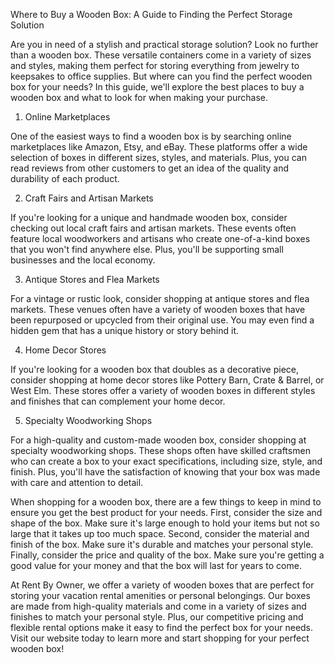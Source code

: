 Where to Buy a Wooden Box: A Guide to Finding the Perfect Storage Solution

Are you in need of a stylish and practical storage solution? Look no further than a wooden box. These versatile containers come in a variety of sizes and styles, making them perfect for storing everything from jewelry to keepsakes to office supplies. But where can you find the perfect wooden box for your needs? In this guide, we'll explore the best places to buy a wooden box and what to look for when making your purchase.

1. Online Marketplaces

One of the easiest ways to find a wooden box is by searching online marketplaces like Amazon, Etsy, and eBay. These platforms offer a wide selection of boxes in different sizes, styles, and materials. Plus, you can read reviews from other customers to get an idea of the quality and durability of each product.

2. Craft Fairs and Artisan Markets

If you're looking for a unique and handmade wooden box, consider checking out local craft fairs and artisan markets. These events often feature local woodworkers and artisans who create one-of-a-kind boxes that you won't find anywhere else. Plus, you'll be supporting small businesses and the local economy.

3. Antique Stores and Flea Markets

For a vintage or rustic look, consider shopping at antique stores and flea markets. These venues often have a variety of wooden boxes that have been repurposed or upcycled from their original use. You may even find a hidden gem that has a unique history or story behind it.

4. Home Decor Stores

If you're looking for a wooden box that doubles as a decorative piece, consider shopping at home decor stores like Pottery Barn, Crate & Barrel, or West Elm. These stores offer a variety of wooden boxes in different styles and finishes that can complement your home decor.

5. Specialty Woodworking Shops

For a high-quality and custom-made wooden box, consider shopping at specialty woodworking shops. These shops often have skilled craftsmen who can create a box to your exact specifications, including size, style, and finish. Plus, you'll have the satisfaction of knowing that your box was made with care and attention to detail.

When shopping for a wooden box, there are a few things to keep in mind to ensure you get the best product for your needs. First, consider the size and shape of the box. Make sure it's large enough to hold your items but not so large that it takes up too much space. Second, consider the material and finish of the box. Make sure it's durable and matches your personal style. Finally, consider the price and quality of the box. Make sure you're getting a good value for your money and that the box will last for years to come.

At Rent By Owner, we offer a variety of wooden boxes that are perfect for storing your vacation rental amenities or personal belongings. Our boxes are made from high-quality materials and come in a variety of sizes and finishes to match your personal style. Plus, our competitive pricing and flexible rental options make it easy to find the perfect box for your needs. Visit our website today to learn more and start shopping for your perfect wooden box!